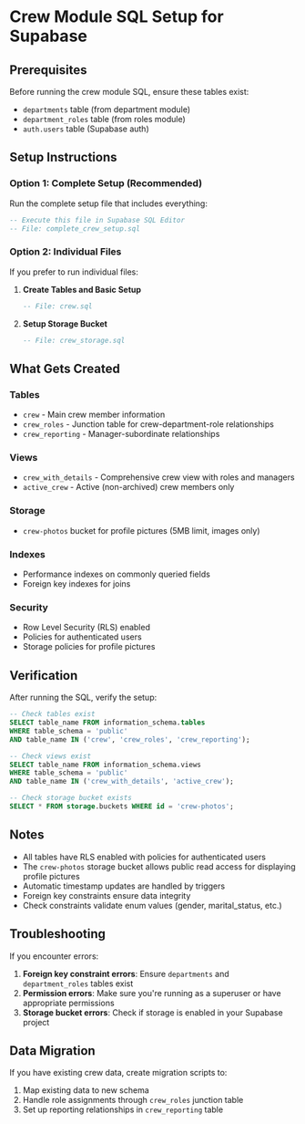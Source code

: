 # Crew Module SQL Setup for Supabase

## Prerequisites
Before running the crew module SQL, ensure these tables exist:
- `departments` table (from department module)
- `department_roles` table (from roles module)
- `auth.users` table (Supabase auth)

## Setup Instructions

### Option 1: Complete Setup (Recommended)
Run the complete setup file that includes everything:
```sql
-- Execute this file in Supabase SQL Editor
-- File: complete_crew_setup.sql
```

### Option 2: Individual Files
If you prefer to run individual files:

1. **Create Tables and Basic Setup**
   ```sql
   -- File: crew.sql
   ```

2. **Setup Storage Bucket**
   ```sql
   -- File: crew_storage.sql
   ```

## What Gets Created

### Tables
- `crew` - Main crew member information
- `crew_roles` - Junction table for crew-department-role relationships
- `crew_reporting` - Manager-subordinate relationships

### Views
- `crew_with_details` - Comprehensive crew view with roles and managers
- `active_crew` - Active (non-archived) crew members only

### Storage
- `crew-photos` bucket for profile pictures (5MB limit, images only)

### Indexes
- Performance indexes on commonly queried fields
- Foreign key indexes for joins

### Security
- Row Level Security (RLS) enabled
- Policies for authenticated users
- Storage policies for profile pictures

## Verification

After running the SQL, verify the setup:

```sql
-- Check tables exist
SELECT table_name FROM information_schema.tables 
WHERE table_schema = 'public' 
AND table_name IN ('crew', 'crew_roles', 'crew_reporting');

-- Check views exist  
SELECT table_name FROM information_schema.views 
WHERE table_schema = 'public' 
AND table_name IN ('crew_with_details', 'active_crew');

-- Check storage bucket exists
SELECT * FROM storage.buckets WHERE id = 'crew-photos';
```

## Notes

- All tables have RLS enabled with policies for authenticated users
- The `crew-photos` storage bucket allows public read access for displaying profile pictures
- Automatic timestamp updates are handled by triggers
- Foreign key constraints ensure data integrity
- Check constraints validate enum values (gender, marital_status, etc.)

## Troubleshooting

If you encounter errors:

1. **Foreign key constraint errors**: Ensure `departments` and `department_roles` tables exist
2. **Permission errors**: Make sure you're running as a superuser or have appropriate permissions
3. **Storage bucket errors**: Check if storage is enabled in your Supabase project

## Data Migration

If you have existing crew data, create migration scripts to:
1. Map existing data to new schema
2. Handle role assignments through `crew_roles` junction table
3. Set up reporting relationships in `crew_reporting` table
